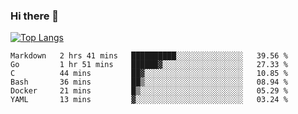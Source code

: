 ### Hi there 👋

<!--
**3Xpl0it3r/3Xpl0it3r** is a ✨ _special_ ✨ repository because its `README.md` (this file) appears on your GitHub profile.

Here are some ideas to get you started:

- 🔭 I’m currently working on ...
- 🌱 I’m currently learning ...
- 👯 I’m looking to collaborate on ...
- 🤔 I’m looking for help with ...
- 💬 Ask me about ...
- 📫 How to reach me: ...
- 😄 Pronouns: ...
- ⚡ Fun fact: ...
-->


[![Top Langs](https://github-readme-stats.vercel.app/api/top-langs/?username=3Xpl0it3r&layout=compact)](https://github.com/3Xpl0it3r/3Xpl0it3r)

<!--START_SECTION:waka-->

```text
Markdown   2 hrs 41 mins   ██████████░░░░░░░░░░░░░░░   39.56 %
Go         1 hr 51 mins    ██████▓░░░░░░░░░░░░░░░░░░   27.33 %
C          44 mins         ██▓░░░░░░░░░░░░░░░░░░░░░░   10.85 %
Bash       36 mins         ██▒░░░░░░░░░░░░░░░░░░░░░░   08.94 %
Docker     21 mins         █▒░░░░░░░░░░░░░░░░░░░░░░░   05.29 %
YAML       13 mins         ▓░░░░░░░░░░░░░░░░░░░░░░░░   03.24 %
```

<!--END_SECTION:waka-->
